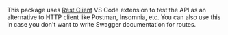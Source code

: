 This package uses [Rest Client](https://marketplace.visualstudio.com/items?itemName=humao.rest-client) VS Code extension to test the API as an alternative to HTTP client like Postman, Insomnia, etc. You can also use this in case you don't want to write Swagger documentation for routes.